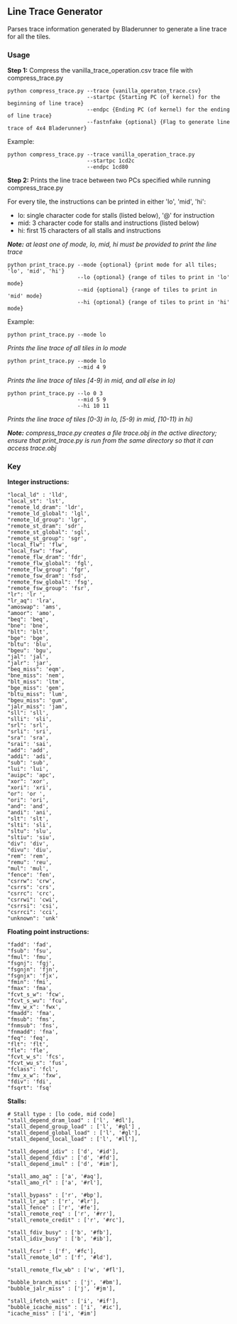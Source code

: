 ## Line Trace Generator ##
Parses trace information generated by Bladerunner to generate a line trace for all the tiles.

### Usage ###
**Step 1:** Compress the vanilla_trace_operation.csv trace file with compress_trace.py
```
python compress_trace.py --trace {vanilla_operaton_trace.csv}
                         --startpc {Starting PC (of kernel) for the beginning of line trace}
                         --endpc {Ending PC (of kernel) for the ending of line trace}
                         --fastnfake {optional} {Flag to generate line trace of 4x4 Bladerunner}
```
Example: 
```
python compress_trace.py --trace vanilla_operation_trace.py
                         --startpc 1cd2c
                         --endpc 1cd80
```
**Step 2:** Prints the line trace between two PCs specified while running compress_trace.py

For every tile, the instructions can be printed in either 'lo', 'mid', 'hi': 
- lo: single character code for stalls (listed below), '@' for instruction
- mid: 3 character code for stalls and instructions (listed below)
- hi: first 15 characters of all stalls and instructions

***Note:** at least one of mode, lo, mid, hi must be provided to print the line trace*

```
python print_trace.py --mode {optional} {print mode for all tiles; 'lo', 'mid', 'hi'}
                      --lo {optional} {range of tiles to print in 'lo' mode}
                      --mid {optional} {range of tiles to print in 'mid' mode}
                      --hi {optional} {range of tiles to print in 'hi' mode}
```
Example:
```
python print_trace.py --mode lo
```
*Prints the line trace of all tiles in lo mode*
```
python print_trace.py --mode lo
                      --mid 4 9
```
*Prints the line trace of tiles [4-9) in mid, and all else in lo)*
```
python print_trace.py --lo 0 3
                      --mid 5 9
                      --hi 10 11
```
*Prints the line trace of tiles [0-3) in lo, [5-9) in mid, [10-11) in hi)*


***Note:** compress_trace.py creates a file trace.obj in the active directory; ensure that print_trace.py is run from the same directory so that it can access trace.obj*

### Key ###
**Integer instructions:**
```
"local_ld" : 'lld',
"local_st": 'lst',
"remote_ld_dram": 'ldr',
"remote_ld_global": 'lgl',
"remote_ld_group": 'lgr',
"remote_st_dram": 'sdr',
"remote_st_global": 'sgl',
"remote_st_group": 'sgr',
"local_flw": 'flw',
"local_fsw": 'fsw',
"remote_flw_dram": 'fdr',
"remote_flw_global": 'fgl',
"remote_flw_group": 'fgr',
"remote_fsw_dram": 'fsd',
"remote_fsw_global": 'fsg',
"remote_fsw_group": 'fsr',
"lr": 'lr ',
"lr_aq": 'lra',
"amoswap": 'ams',
"amoor": 'amo',
"beq": 'beq',
"bne": 'bne',
"blt": 'blt',
"bge": 'bge',
"bltu": 'blu',
"bgeu": 'bgu',
"jal": 'jal',
"jalr": 'jar',
"beq_miss": 'eqm',
"bne_miss": 'nem',
"blt_miss": 'ltm',
"bge_miss": 'gem',
"bltu_miss": 'lum',
"bgeu_miss": 'gum',
"jalr_miss": 'jam',
"sll": 'sll',
"slli": 'sli',
"srl": 'srl',
"srli": 'sri',
"sra": 'sra',
"srai": 'sai',
"add": 'add',
"addi": 'adi',
"sub": 'sub',
"lui": 'lui',
"auipc": 'apc',
"xor": 'xor',
"xori": 'xri',
"or": 'or ',
"ori": 'ori',
"and": 'and',
"andi": 'ani',
"slt": 'slt',
"slti": 'sli',
"sltu": 'slu',
"sltiu": 'siu',
"div": 'div',
"divu": 'diu',
"rem": 'rem',
"remu": 'reu',
"mul": 'mul',
"fence": 'fen',
"csrrw": 'crw',
"csrrs": 'crs',
"csrrc": 'crc',
"csrrwi": 'cwi',
"csrrsi": 'csi',
"csrrci": 'cci',
"unknown": 'unk'
```
**Floating point instructions:**
```
"fadd": 'fad',
"fsub": 'fsu',
"fmul": 'fmu',
"fsgnj": 'fgj',
"fsgnjn": 'fjn',
"fsgnjx": 'fjx',
"fmin": 'fmi',
"fmax": 'fma',
"fcvt_s_w": 'fcw',
"fcvt_s_wu": 'fcu',
"fmv_w_x": 'fwx',
"fmadd": 'fma',
"fmsub": 'fms',
"fnmsub": 'fns',
"fnmadd": 'fna',
"feq": 'feq',
"flt": 'flt',
"fle": 'fle',
"fcvt_w_s": 'fcs',
"fcvt_wu_s": 'fus',
"fclass": 'fcl',
"fmv_x_w": 'fxw',
"fdiv": 'fdi',
"fsqrt": 'fsq'
```
**Stalls:**
```
# Stall type : [lo code, mid code]
"stall_depend_dram_load" : ['l', '#dl'],
"stall_depend_group_load" : ['l', '#gl'] ,
"stall_depend_global_load" : ['l', '#gl'],
"stall_depend_local_load" : ['l', '#ll'],

"stall_depend_idiv" : ['d', '#id'],
"stall_depend_fdiv" : ['d', '#fd'],
"stall_depend_imul" : ['d', '#im'],

"stall_amo_aq" : ['a', '#aq'],
"stall_amo_rl" : ['a', '#rl'],

"stall_bypass" : ['r', '#bp'],
"stall_lr_aq" : ['r', '#lr'],
"stall_fence" : ['r', '#fe'],
"stall_remote_req" : ['r', '#rr'],
"stall_remote_credit" : ['r', '#rc'],

"stall_fdiv_busy" : ['b', '#fb'],
"stall_idiv_busy" : ['b', '#ib'],

"stall_fcsr" : ['f', '#fc'],
"stall_remote_ld" : ['f', '#ld'],

"stall_remote_flw_wb" : ['w', '#fl'],

"bubble_branch_miss" : ['j', '#bm'],
"bubble_jalr_miss" : ['j', '#jm'],

"stall_ifetch_wait" : ['i', '#if'],
"bubble_icache_miss" : ['i', '#ic'],
"icache_miss" : ['i', '#im']
```
